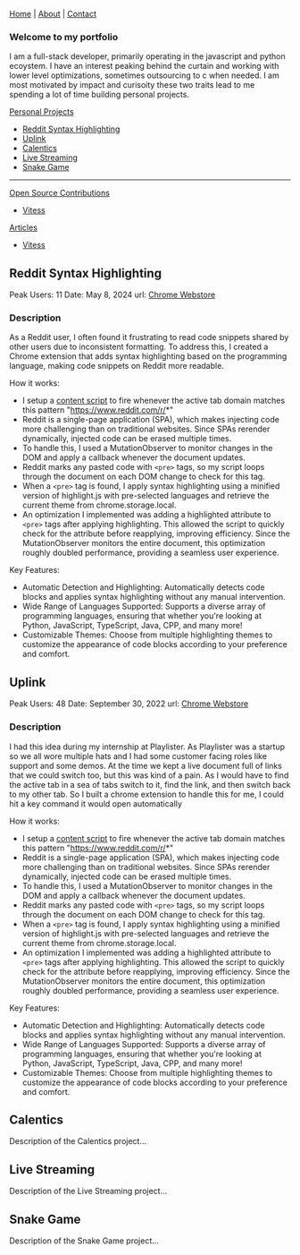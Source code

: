 [Home](index.md) | [About](about.md) | [Contact](contact.md)

### Welcome to my portfolio
I am a full-stack developer, primarily operating in the javascript and python ecoystem. I have an interest peaking behind the curtain and working with lower level
optimizations, sometimes outsourcing to c when needed. I am most motivated by impact and curisoity these two traits lead to me spending a lot of time building personal projects.

[Personal Projects](#)
- [Reddit Syntax Highlighting](#reddit-syntax-highlighting)
- [Uplink](#uplink)
- [Calentics](#calentics)
- [Live Streaming](#live-streaming)
- [Snake Game](#snake-game)

---


[Open Source Contributions](#)
- [Vitess](#)

[Articles](#)
- [Vitess](#)

## Reddit Syntax Highlighting
Peak Users: 11
Date: May 8, 2024
url: [Chrome Webstore](https://chromewebstore.google.com/detail/reddit-syntax-highlightin/pifeljijalbijipppemldffoinofnelf?hl=en-US)
### Description
As a Reddit user, I often found it frustrating to read code snippets shared by other users due to inconsistent formatting. To address this, I created a Chrome extension that adds syntax highlighting based on the programming language, making code snippets on Reddit more readable.

How it works:
- I setup a [content script](https://developer.chrome.com/docs/extensions/develop/concepts/content-scripts) to fire whenever the active tab domain matches this pattern "https://www.reddit.com/r/*"
- Reddit is a single-page application (SPA), which makes injecting code more challenging than on traditional websites. Since SPAs rerender dynamically, injected code can be erased multiple times.
- To handle this, I used a MutationObserver to monitor changes in the DOM and apply a callback whenever the document updates.
- Reddit marks any pasted code with `<pre>` tags, so my script loops through the document on each DOM change to check for this tag.
- When a `<pre>` tag is found, I apply syntax highlighting using a minified version of highlight.js with pre-selected languages and retrieve the current theme from chrome.storage.local.
- An optimization I implemented was adding a highlighted attribute to `<pre>` tags after applying highlighting. This allowed the script to quickly check for the attribute before reapplying, improving efficiency. Since the MutationObserver monitors the entire document, this optimization roughly doubled performance, providing a seamless user experience.


Key Features:
- Automatic Detection and Highlighting: Automatically detects code blocks and applies syntax highlighting without any manual intervention.
- Wide Range of Languages Supported: Supports a diverse array of programming languages, ensuring that whether you're looking at Python, JavaScript, TypeScript, Java, CPP, and many more! 
- Customizable Themes: Choose from multiple highlighting themes to customize the appearance of code blocks according to your preference and comfort.

## Uplink
Peak Users: 48
Date: September 30, 2022
url: [Chrome Webstore](https://chromewebstore.google.com/detail/uplink/nododegcpoanlijiclligefbpmnhdham)
### Description
I had this idea during my internship at Playlister. As Playlister was a startup so we all wore multiple hats and I had some customer facing roles like support and some demos. At the time we kept a live document full of links that we could switch too, but this was kind of a pain. As I would have to find the active tab in a sea of tabs switch to it, find the link, and then switch back to my other tab. So I built a chrome extension to handle this for me, I could hit a key command it would open automatically

How it works:
- I setup a [content script](https://developer.chrome.com/docs/extensions/develop/concepts/content-scripts) to fire whenever the active tab domain matches this pattern "https://www.reddit.com/r/*"
- Reddit is a single-page application (SPA), which makes injecting code more challenging than on traditional websites. Since SPAs rerender dynamically, injected code can be erased multiple times.
- To handle this, I used a MutationObserver to monitor changes in the DOM and apply a callback whenever the document updates.
- Reddit marks any pasted code with `<pre>` tags, so my script loops through the document on each DOM change to check for this tag.
- When a `<pre>` tag is found, I apply syntax highlighting using a minified version of highlight.js with pre-selected languages and retrieve the current theme from chrome.storage.local.
- An optimization I implemented was adding a highlighted attribute to `<pre>` tags after applying highlighting. This allowed the script to quickly check for the attribute before reapplying, improving efficiency. Since the MutationObserver monitors the entire document, this optimization roughly doubled performance, providing a seamless user experience.


Key Features:
- Automatic Detection and Highlighting: Automatically detects code blocks and applies syntax highlighting without any manual intervention.
- Wide Range of Languages Supported: Supports a diverse array of programming languages, ensuring that whether you're looking at Python, JavaScript, TypeScript, Java, CPP, and many more! 
- Customizable Themes: Choose from multiple highlighting themes to customize the appearance of code blocks according to your preference and comfort.
  
## Calentics

Description of the Calentics project...

## Live Streaming

Description of the Live Streaming project...

## Snake Game

Description of the Snake Game project...

